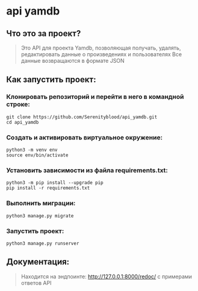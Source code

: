 # api yamdb

## Что это за проект?

> Это API для проекта Yamdb, позволяющая получать, удалять, редактировать
> данные о произведениях и пользователях
> Все данные возвращаются в формате JSON 

## Как запустить проект:

### Клонировать репозиторий и перейти в него в командной строке:

```
git clone https://github.com/Serenityblood/api_yamdb.git
cd api_yamdb
```

### Cоздать и активировать виртуальное окружение:

```
python3 -m venv env
source env/bin/activate
```

### Установить зависимости из файла requirements.txt:

```
python3 -m pip install --upgrade pip
pip install -r requirements.txt
```

### Выполнить миграции:

```
python3 manage.py migrate
```

### Запустить проект:

```
python3 manage.py runserver
```

## Документация:
> Находится на эндпоинте: http://127.0.0.1:8000/redoc/ с примерами ответов API
